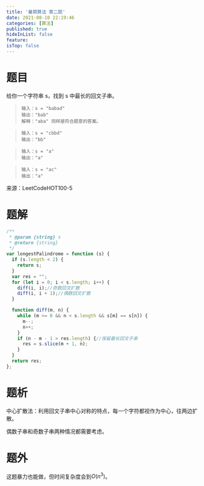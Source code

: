```yaml
---
title: '暑期算法 第二题'
date: 2021-08-10 22:19:46
categories: [算法]
published: true
hideInList: false
feature: 
isTop: false
---
```

# 题目

给你一个字符串 s，找到 s 中最长的回文子串。

> ```
> 输入：s = "babad"
> 输出："bab"
> 解释："aba" 同样是符合题意的答案。
> ```

> ```
> 输入：s = "cbbd"
> 输出："bb"
> ```

> ```
> 输入：s = "a"
> 输出："a"
> ```

> ```
> 输入：s = "ac"
> 输出："a"
> ```

来源：LeetCodeHOT100-5

# 题解

```javascript
/**
 * @param {string} s
 * @return {string}
 */
var longestPalindrome = function (s) {
  if (s.length < 2) {
    return s;
  }
  var res = "";
  for (let i = 0; i < s.length; i++) {
    diff(i, i);//奇数回文扩散
    diff(i, i + 1);//偶数回文扩散
  }

  function diff(m, n) {
    while (m >= 0 && n < s.length && s[m] == s[n]) {
      m--;
      n++;
    }
    if (n - m - 1 > res.length) {//保留最长回文子串
      res = s.slice(m + 1, n);
    }
  }
  return res;
};
```

# 题析

中心扩散法：利用回文子串中心对称的特点，每一个字符都视作为中心，往两边扩散。

偶数子串和奇数子串两种情况都需要考虑。

# 题外

这题暴力也能做，但时间复杂度会到$O(n^3)$。

